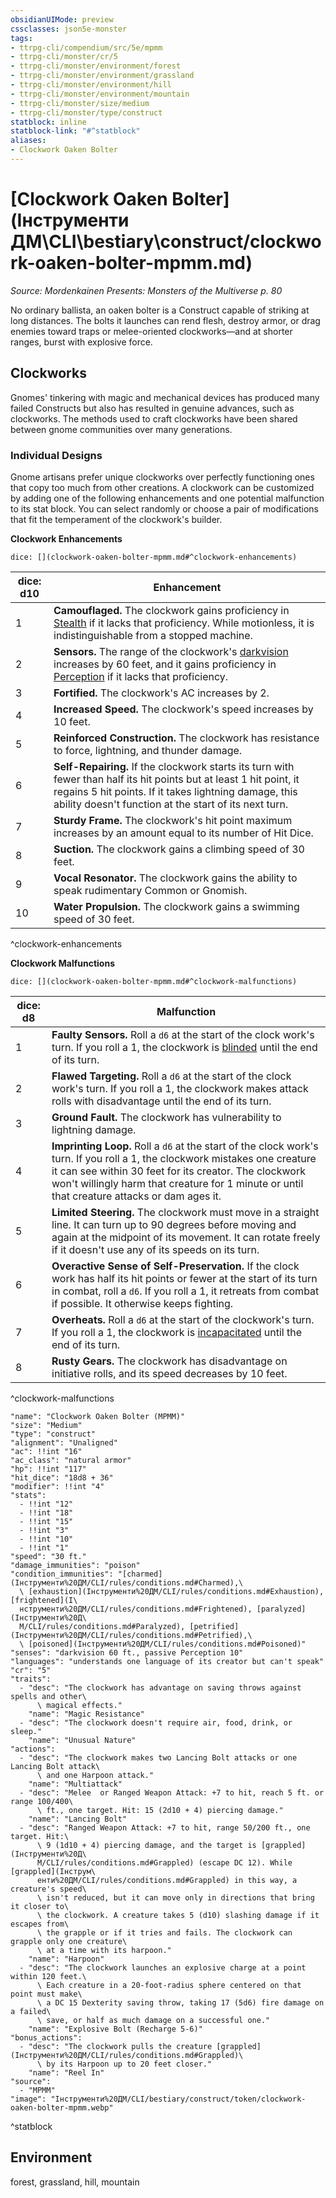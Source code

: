 ```yaml
---
obsidianUIMode: preview
cssclasses: json5e-monster
tags:
- ttrpg-cli/compendium/src/5e/mpmm
- ttrpg-cli/monster/cr/5
- ttrpg-cli/monster/environment/forest
- ttrpg-cli/monster/environment/grassland
- ttrpg-cli/monster/environment/hill
- ttrpg-cli/monster/environment/mountain
- ttrpg-cli/monster/size/medium
- ttrpg-cli/monster/type/construct
statblock: inline
statblock-link: "#^statblock"
aliases:
- Clockwork Oaken Bolter
---
```

# [Clockwork Oaken Bolter](Інструменти ДМ\CLI\bestiary\construct/clockwork-oaken-bolter-mpmm.md)
*Source: Mordenkainen Presents: Monsters of the Multiverse p. 80*  

No ordinary ballista, an oaken bolter is a Construct capable of striking at long distances. The bolts it launches can rend flesh, destroy armor, or drag enemies toward traps or melee-oriented clockworks—and at shorter ranges, burst with explosive force.

## Clockworks

Gnomes' tinkering with magic and mechanical devices has produced many failed Constructs but also has resulted in genuine advances, such as clockworks. The methods used to craft clockworks have been shared between gnome communities over many generations.

### Individual Designs

Gnome artisans prefer unique clockworks over perfectly functioning ones that copy too much from other creations. A clockwork can be customized by adding one of the following enhancements and one potential malfunction to its stat block. You can select randomly or choose a pair of modifications that fit the temperament of the clockwork's builder.

**Clockwork Enhancements**

`dice: [](clockwork-oaken-bolter-mpmm.md#^clockwork-enhancements)`

| dice: d10 | Enhancement |
|-----------|-------------|
| 1 | **Camouflaged.** The clockwork gains proficiency in [Stealth](Інструменти%20ДМ/CLI/rules/skills.md#Stealth) if it lacks that proficiency. While motionless, it is indistinguishable from a stopped machine. |
| 2 | **Sensors.** The range of the clockwork's [darkvision](Інструменти%20ДМ/CLI/rules/senses.md#Darkvision) increases by 60 feet, and it gains proficiency in [Perception](Інструменти%20ДМ/CLI/rules/skills.md#Perception) if it lacks that proficiency. |
| 3 | **Fortified.** The clockwork's AC increases by 2. |
| 4 | **Increased Speed.** The clockwork's speed increases by 10 feet. |
| 5 | **Reinforced Construction.** The clockwork has resistance to force, lightning, and thunder damage. |
| 6 | **Self-Repairing.** If the clockwork starts its turn with fewer than half its hit points but at least 1 hit point, it regains 5 hit points. If it takes lightning damage, this ability doesn't function at the start of its next turn. |
| 7 | **Sturdy Frame.** The clockwork's hit point maximum increases by an amount equal to its number of Hit Dice. |
| 8 | **Suction.** The clockwork gains a climbing speed of 30 feet. |
| 9 | **Vocal Resonator.** The clockwork gains the ability to speak rudimentary Common or Gnomish. |
| 10 | **Water Propulsion.** The clockwork gains a swimming speed of 30 feet. |
^clockwork-enhancements

**Clockwork Malfunctions**

`dice: [](clockwork-oaken-bolter-mpmm.md#^clockwork-malfunctions)`

| dice: d8 | Malfunction |
|----------|-------------|
| 1 | **Faulty Sensors.** Roll a `d6` at the start of the clock work's turn. If you roll a 1, the clockwork is [blinded](Інструменти%20ДМ/CLI/rules/conditions.md#Blinded) until the end of its turn. |
| 2 | **Flawed Targeting.** Roll a `d6` at the start of the clock work's turn. If you roll a 1, the clockwork makes attack rolls with disadvantage until the end of its turn. |
| 3 | **Ground Fault.** The clockwork has vulnerability to lightning damage. |
| 4 | **Imprinting Loop.** Roll a `d6` at the start of the clock work's turn. If you roll a 1, the clockwork mistakes one creature it can see within 30 feet for its creator. The clockwork won't willingly harm that creature for 1 minute or until that creature attacks or dam ages it. |
| 5 | **Limited Steering.** The clockwork must move in a straight line. It can turn up to 90 degrees before moving and again at the midpoint of its movement. It can rotate freely if it doesn't use any of its speeds on its turn. |
| 6 | **Overactive Sense of Self-Preservation.** If the clock work has half its hit points or fewer at the start of its turn in combat, roll a `d6`. If you roll a 1, it retreats from combat if possible. It otherwise keeps fighting. |
| 7 | **Overheats.** Roll a `d6` at the start of the clockwork's turn. If you roll a 1, the clockwork is [incapacitated](Інструменти%20ДМ/CLI/rules/conditions.md#Incapacitated) until the end of its turn. |
| 8 | **Rusty Gears.** The clockwork has disadvantage on initiative rolls, and its speed decreases by 10 feet. |
^clockwork-malfunctions

```statblock
"name": "Clockwork Oaken Bolter (MPMM)"
"size": "Medium"
"type": "construct"
"alignment": "Unaligned"
"ac": !!int "16"
"ac_class": "natural armor"
"hp": !!int "117"
"hit_dice": "18d8 + 36"
"modifier": !!int "4"
"stats":
  - !!int "12"
  - !!int "18"
  - !!int "15"
  - !!int "3"
  - !!int "10"
  - !!int "1"
"speed": "30 ft."
"damage_immunities": "poison"
"condition_immunities": "[charmed](Інструменти%20ДМ/CLI/rules/conditions.md#Charmed),\
  \ [exhaustion](Інструменти%20ДМ/CLI/rules/conditions.md#Exhaustion), [frightened](І\
  нструменти%20ДМ/CLI/rules/conditions.md#Frightened), [paralyzed](Інструменти%20Д\
  М/CLI/rules/conditions.md#Paralyzed), [petrified](Інструменти%20ДМ/CLI/rules/conditions.md#Petrified),\
  \ [poisoned](Інструменти%20ДМ/CLI/rules/conditions.md#Poisoned)"
"senses": "darkvision 60 ft., passive Perception 10"
"languages": "understands one language of its creator but can't speak"
"cr": "5"
"traits":
  - "desc": "The clockwork has advantage on saving throws against spells and other\
      \ magical effects."
    "name": "Magic Resistance"
  - "desc": "The clockwork doesn't require air, food, drink, or sleep."
    "name": "Unusual Nature"
"actions":
  - "desc": "The clockwork makes two Lancing Bolt attacks or one Lancing Bolt attack\
      \ and one Harpoon attack."
    "name": "Multiattack"
  - "desc": "Melee  or Ranged Weapon Attack: +7 to hit, reach 5 ft. or range 100/400\
      \ ft., one target. Hit: 15 (2d10 + 4) piercing damage."
    "name": "Lancing Bolt"
  - "desc": "Ranged Weapon Attack: +7 to hit, range 50/200 ft., one target. Hit:\
      \ 9 (1d10 + 4) piercing damage, and the target is [grappled](Інструменти%20Д\
      М/CLI/rules/conditions.md#Grappled) (escape DC 12). While [grappled](Інструм\
      енти%20ДМ/CLI/rules/conditions.md#Grappled) in this way, a creature's speed\
      \ isn't reduced, but it can move only in directions that bring it closer to\
      \ the clockwork. A creature takes 5 (d10) slashing damage if it escapes from\
      \ the grapple or if it tries and fails. The clockwork can grapple only one creature\
      \ at a time with its harpoon."
    "name": "Harpoon"
  - "desc": "The clockwork launches an explosive charge at a point within 120 feet.\
      \ Each creature in a 20-foot-radius sphere centered on that point must make\
      \ a DC 15 Dexterity saving throw, taking 17 (5d6) fire damage on a failed\
      \ save, or half as much damage on a successful one."
    "name": "Explosive Bolt (Recharge 5-6)"
"bonus_actions":
  - "desc": "The clockwork pulls the creature [grappled](Інструменти%20ДМ/CLI/rules/conditions.md#Grappled)\
      \ by its Harpoon up to 20 feet closer."
    "name": "Reel In"
"source":
  - "MPMM"
"image": "Інструменти%20ДМ/CLI/bestiary/construct/token/clockwork-oaken-bolter-mpmm.webp"
```
^statblock

## Environment

forest, grassland, hill, mountain